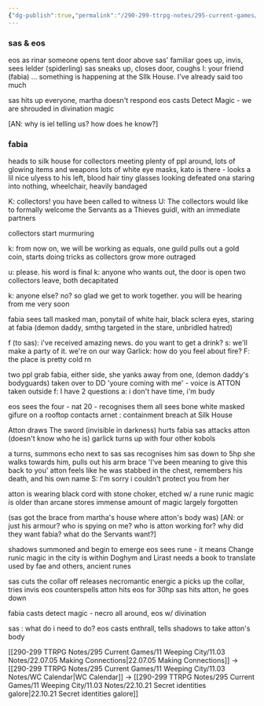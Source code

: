 ```yaml
---
{"dg-publish":true,"permalink":"/290-299-ttrpg-notes/295-current-games/11-weeping-city/11-03-notes/22-08-25-silk-house-ambush/"}
---
```



### sas & eos 

eos as rinar
someone opens tent door above
sas' familiar goes up, invis, sees Ielder (spiderling)
sas sneaks up, closes door, coughs
I: your friend (fabia) ... something is happening at the SIlk House. I've already said too much

sas hits up everyone, martha doesn't respond
eos casts Detect Magic - we are shrouded in divination magic

[AN: why is iel telling us? how does he know?]

### fabia

heads to silk house for collectors meeting
plenty of ppl around, lots of glowing items and weapons
lots of white eye masks, kato is there - looks a lil nice
ulyess to his left, blood hair tiny glasses looking defeated
ona staring into nothing, wheelchair, heavily bandaged

K: collectors! you have been called to witness
U: The collectors would like to formally welcome the Servants as a Thieves guidl, with an immediate partners

collectors start murmuring

k: from now on, we will be working as equals, one guild
pulls out a gold coin, starts doing tricks as collectors grow more outraged

u: please. his word is final
k: anyone who wants out, the door is open
two collectors leave, both decapitated

k: anyone else? no? so glad we get to work together. you will be hearing from me very soon

fabia sees tall masked man, ponytail of white hair, black sclera eyes, staring at fabia
(demon daddy, smthg targeted in the stare, unbridled hatred)

f (to sas): i've received amazing news. do you want to get a drink?
s: we'll make a party of it. we're on our way
Garlick: how do you feel about fire?
F: the place is pretty cold rn

two ppl grab fabia, either side, she yanks away from one, (demon daddy's bodyguards)
taken over to DD
'youre coming with me' - voice is ATTON
taken outside
f: I have 2 questions
a: i don't have time, i'm budy

eos sees the four - nat 20 - recognises them all
sees bone white masked gifure on a rooftop
contacts arnet : containment breach at Silk House

Atton draws The sword (invisible in darkness)
hurts fabia
sas attacks atton (doesn't know who he is)
garlick turns up with four other kobols

a turns, summons echo next to sas
sas recognises him
sas down to 5hp
she walks towards him, pulls out his arm brace 'I've been meaning to give this back to you'
atton feels like he was stabbed in the chest, remembers his death, and his own name
S: I'm sorry i couldn't protect you from her

atton is wearing black cord with stone choker, etched w/ a rune
runic magic is older than arcane
stores immense amount of magic
largely forgotten

(sas got the brace from martha's house where atton's body was)
[AN: or just his armour? who is spying on me? who is atton working for? why did they want fabia? what do the Servants want?]

shadows summoned and begin to emerge
eos sees rune - it means Change
runic magic in the city is within Doghym and Lirast
needs a book to translate
used by fae and others, ancient runes

sas cuts the collar off
releases necromantic energic
a picks up the collar, tries invis
eos counterspells
atton hits eos for 30hp
sas hits atton, he goes down

fabia casts detect magic - necro all around, eos w/ divination

sas : what do i need to do?
eos casts enthrall, tells shadows to take atton's body


[[290-299 TTRPG Notes/295 Current Games/11 Weeping City/11.03 Notes/22.07.05 Making Connections\|22.07.05 Making Connections]] -> [[290-299 TTRPG Notes/295 Current Games/11 Weeping City/11.03 Notes/WC Calendar\|WC Calendar]] -> [[290-299 TTRPG Notes/295 Current Games/11 Weeping City/11.03 Notes/22.10.21 Secret identities galore\|22.10.21 Secret identities galore]]